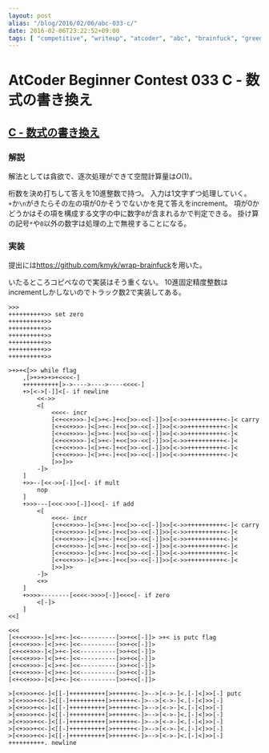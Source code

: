 ```yaml
---
layout: post
alias: "/blog/2016/02/06/abc-033-c/"
date: 2016-02-06T23:22:52+09:00
tags: [ "competitive", "writeup", "atcoder", "abc", "brainfuck", "greedy" ]
---
```


# AtCoder Beginner Contest 033 C - 数式の書き換え

## [C - 数式の書き換え](https://beta.atcoder.jp/contests/abc033/tasks/abc033_c)

### 解説

解法としては貪欲で、逐次処理ができて空間計算量は$O(1)$。

桁数を決め打ちして答えを10進整数で持つ。
入力は1文字ずつ処理していく。
`+`か`\n`がきたらその左の項が$0$かそうでないかを見て答えをincrement。
項が$0$かどうかはその項を構成する文字の中に数字`0`が含まれるかで判定できる。
掛け算の記号`*`や`0`以外の数字は処理の上で無視することになる。

### 実装

提出には<https://github.com/kmyk/wrap-brainfuck>を用いた。

いたるところコピペなので実装はそう重くない。
10進固定精度整数はincrementしかしないのでトラック数2で実装してある。

``` brainfuck
>>>
++++++++++>> set zero
++++++++++>>
++++++++++>>
++++++++++>>
++++++++++>>
++++++++++>>
++++++++++>>

>+>+<[>> while flag
    ,[>+>+>+>+<<<<-]
    ++++++++++[>->---->---->----<<<<-]
    +>[<->[-]]<[- if newline
        <<->>
        <[
            <<<<- incr
            [<+<<+>>>-]<[>+<-]+<<[>>-<<[-]]>>[<->>++++++++++<-]< carry
            [<+<<+>>>-]<[>+<-]+<<[>>-<<[-]]>>[<->>++++++++++<-]<
            [<+<<+>>>-]<[>+<-]+<<[>>-<<[-]]>>[<->>++++++++++<-]<
            [<+<<+>>>-]<[>+<-]+<<[>>-<<[-]]>>[<->>++++++++++<-]<
            [<+<<+>>>-]<[>+<-]+<<[>>-<<[-]]>>[<->>++++++++++<-]<
            [<+<<+>>>-]<[>+<-]+<<[>>-<<[-]]>>[<->>++++++++++<-]<
            [>>]>>
        -]>
    ]
    +>>--[<<->>[-]]<<[- if mult
        nop
    ]
    +>>>---[<<<->>>[-]]<<<[- if add
        <[
            <<<<- incr
            [<+<<+>>>-]<[>+<-]+<<[>>-<<[-]]>>[<->>++++++++++<-]< carry
            [<+<<+>>>-]<[>+<-]+<<[>>-<<[-]]>>[<->>++++++++++<-]<
            [<+<<+>>>-]<[>+<-]+<<[>>-<<[-]]>>[<->>++++++++++<-]<
            [<+<<+>>>-]<[>+<-]+<<[>>-<<[-]]>>[<->>++++++++++<-]<
            [<+<<+>>>-]<[>+<-]+<<[>>-<<[-]]>>[<->>++++++++++<-]<
            [<+<<+>>>-]<[>+<-]+<<[>>-<<[-]]>>[<->>++++++++++<-]<
            [>>]>>
        -]>
        <+>
    ]
    +>>>>--------[<<<<->>>>[-]]<<<<[- if zero
        <[-]>
    ]
<<]

<<<
[<+<<+>>>-]<[>+<-]<<----------[>>+<<[-]]> >+< is putc flag
[<+<<+>>>-]<[>+<-]<<----------[>>+<<[-]]>
[<+<<+>>>-]<[>+<-]<<----------[>>+<<[-]]>
[<+<<+>>>-]<[>+<-]<<----------[>>+<<[-]]>
[<+<<+>>>-]<[>+<-]<<----------[>>+<<[-]]>
[<+<<+>>>-]<[>+<-]<<----------[>>+<<[-]]>
[<+<<+>>>-]<[>+<-]<<----------[>>+<<[-]]>

>[<+>>>+<<-]<[[-]++++++++++[>++++++<-]>-->[<->-]<.[-]<]>>[-] putc
>[<+>>>+<<-]<[[-]++++++++++[>++++++<-]>-->[<->-]<.[-]<]>>[-]
>[<+>>>+<<-]<[[-]++++++++++[>++++++<-]>-->[<->-]<.[-]<]>>[-]
>[<+>>>+<<-]<[[-]++++++++++[>++++++<-]>-->[<->-]<.[-]<]>>[-]
>[<+>>>+<<-]<[[-]++++++++++[>++++++<-]>-->[<->-]<.[-]<]>>[-]
>[<+>>>+<<-]<[[-]++++++++++[>++++++<-]>-->[<->-]<.[-]<]>>[-]
>[<+>>>+<<-]<[[-]++++++++++[>++++++<-]>-->[<->-]<.[-]<]>>[-]
++++++++++. newline
```
